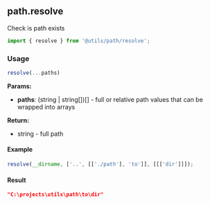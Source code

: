 ## path.resolve

Check is path exists

```javascript
import { resolve } from '@utils/path/resolve';
```

### Usage

```javascript
resolve(...paths)
```

**Params:**

* **paths**: (string | string[])[] - full or relative path values that can be wrapped into arrays

**Return:**

* string - full path

#### Example

```javascript
resolve(__dirname, ['..', [['./path'], 'to']], [[['dir']]]);
```

#### Result

```json
"C:\projects\utils\path\to\dir"
```